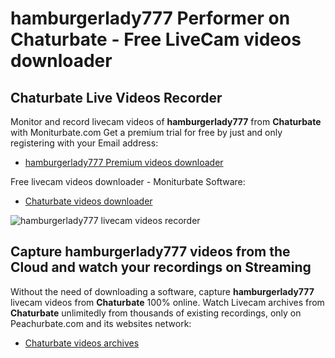 # hamburgerlady777 Performer on Chaturbate - Free LiveCam videos downloader

## Chaturbate Live Videos Recorder

Monitor and record livecam videos of **hamburgerlady777** from **Chaturbate** with Moniturbate.com
Get a premium trial for free by just and only registering with your Email address:
* [hamburgerlady777 Premium videos downloader](https://moniturbate.com/request-demo-licence-key.html)

Free livecam videos downloader - Moniturbate Software:
* [Chaturbate videos downloader](https://moniturbate.com/moniturbate-download-software.html)

![hamburgerlady777 livecam videos recorder](https://peachurnet.com/templates/moniturbate-software.png)


## Capture hamburgerlady777 videos from the Cloud and watch your recordings on Streaming

Without the need of downloading a software, capture **hamburgerlady777** livecam videos from **Chaturbate** 100% online.
Watch Livecam archives from **Chaturbate** unlimitedly from thousands of existing recordings, only on Peachurbate.com and its websites network:
* [Chaturbate videos archives](https://peachurnet.com/)